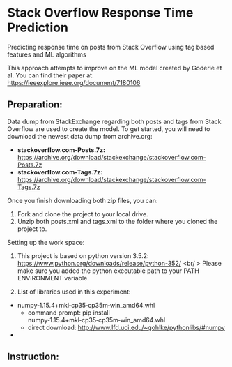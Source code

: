 # Stack Overflow Response Time Prediction
Predicting response time on posts from Stack Overflow using tag based features and ML algorithms

This approach attempts to improve on the ML model created by Goderie et al. You can find their paper at: https://ieeexplore.ieee.org/document/7180106

## Preparation: <br /> 
Data dump from StackExchange regarding both posts and tags from Stack Overflow are used to create the model. To get started, you will need to download the newest data dump from archive.org:
  * __stackoverflow.com-Posts.7z:__ https://archive.org/download/stackexchange/stackoverflow.com-Posts.7z
  * __stackoverflow.com-Tags.7z:__ https://archive.org/download/stackexchange/stackoverflow.com-Tags.7z
  
Once you finish downloading both zip files, you can: <br /> 
1. Fork and clone the project to your local drive. 
2. Unzip both posts.xml and tags.xml to the folder where you cloned the project to. 

Setting up the work space: <br /> 
1. This project is based on python version 3.5.2: https://www.python.org/downloads/release/python-352/ <br/ >
Please make sure you added the python executable path to your PATH ENVIRONMENT variable.

2. List of libraries used in this experiment:
  * numpy‑1.15.4+mkl‑cp35‑cp35m‑win_amd64.whl
     * command prompt: pip install numpy‑1.15.4+mkl‑cp35‑cp35m‑win_amd64.whl
     * direct download: http://www.lfd.uci.edu/~gohlke/pythonlibs/#numpy
  *


## Instruction: <br />
